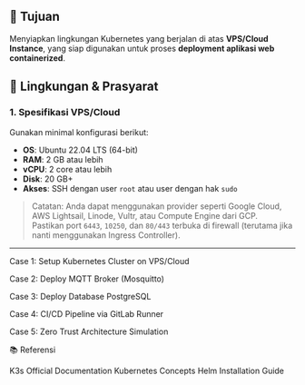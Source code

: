 
## 🎯 Tujuan
Menyiapkan lingkungan Kubernetes yang berjalan di atas **VPS/Cloud Instance**, yang siap digunakan untuk proses **deployment aplikasi web containerized**.

## 🧰 Lingkungan & Prasyarat

### 1. Spesifikasi VPS/Cloud
Gunakan minimal konfigurasi berikut:
- **OS**: Ubuntu 22.04 LTS (64-bit)
- **RAM**: 2 GB atau lebih
- **vCPU**: 2 core atau lebih
- **Disk**: 20 GB+
- **Akses**: SSH dengan user `root` atau user dengan hak `sudo`

> Catatan: Anda dapat menggunakan provider seperti Google Cloud, AWS Lightsail, Linode, Vultr, atau Compute Engine dari GCP.  
> Pastikan port `6443`, `10250`, dan `80/443` terbuka di firewall (terutama jika nanti menggunakan Ingress Controller).

---

Case 1: Setup Kubernetes Cluster on VPS/Cloud

Case 2: Deploy MQTT Broker (Mosquitto)

Case 3: Deploy Database PostgreSQL

Case 4: CI/CD Pipeline via GitLab Runner

Case 5: Zero Trust Architecture Simulation


📚 Referensi

K3s Official Documentation
Kubernetes Concepts
Helm Installation Guide